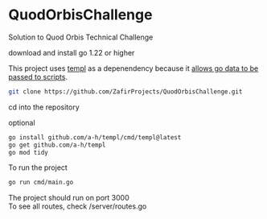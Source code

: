 # QuodOrbisChallenge
Solution to Quod Orbis Technical Challenge

download and install go 1.22 or higher

This project uses [templ](templ.guide) as a depenendency because it [allows go data to be passed to scripts](https://templ.guide/syntax-and-usage/script-templates#script-templates).

```bash
git clone https://github.com/ZafirProjects/QuodOrbisChallenge.git
```

cd into the repository

optional
```bash
go install github.com/a-h/templ/cmd/templ@latest
go get github.com/a-h/templ
go mod tidy
```

To run the project
```bash
go run cmd/main.go
```

The project should run on port 3000<br>
To see all routes, check /server/routes.go
